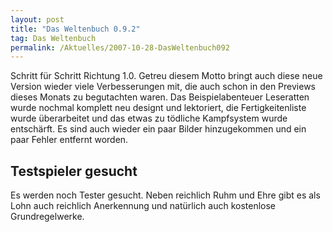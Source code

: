 ```yaml
---
layout: post
title: "Das Weltenbuch 0.9.2"
tag: Das Weltenbuch
permalink: /Aktuelles/2007-10-28-DasWeltenbuch092
---
```



Schritt für Schritt Richtung 1.0. Getreu diesem Motto bringt auch diese neue Version wieder viele Verbesserungen mit, die auch schon in den Previews dieses Monats zu begutachten waren. Das Beispielabenteuer Leseratten wurde nochmal komplett neu designt und lektoriert, die Fertigkeitenliste wurde überarbeitet und das etwas zu tödliche Kampfsystem wurde entschärft. Es sind auch wieder ein paar Bilder hinzugekommen und ein paar Fehler entfernt worden.

## Testspieler gesucht

Es werden noch Tester gesucht. Neben reichlich Ruhm und Ehre gibt es als Lohn auch reichlich Anerkennung und natürlich auch kostenlose Grundregelwerke.


